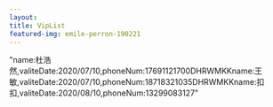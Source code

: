 ```yaml
---
layout: 
title: VipList
featured-img: emile-perron-190221
---
```

"name:杜浩然,valiteDate:2020/07/10,phoneNum:17691121700DHRWMKKname:王敏,valiteDate:2020/07/10,phoneNum:18718321035DHRWMKKname:扣扣,valiteDate:2020/08/10,phoneNum:13299083127"

